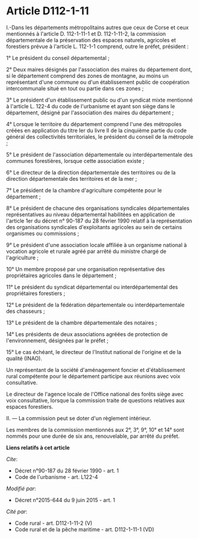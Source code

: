 # Article D112-1-11

I.-Dans les départements métropolitains autres que ceux de Corse et ceux mentionnés à l'article D. 112-1-11-1 et D.
112-1-11-2, la commission départementale de la préservation des espaces naturels, agricoles et forestiers prévue à l'article
L. 112-1-1 comprend, outre le préfet, président : 

1° Le président du conseil départemental ; 

2° Deux maires désignés par l'association des maires du département dont, si le département comprend des zones de montagne,
au moins un représentant d'une commune ou d'un établissement public de coopération intercommunale situé en tout ou partie
dans ces zones ; 

3° Le président d'un établissement public ou d'un syndicat mixte mentionné à l'article L. 122-4 du code de l'urbanisme et
ayant son siège dans le département, désigné par l'association des maires du département ; 

4° Lorsque le territoire du département comprend l'une des métropoles créées en application du titre Ier du livre II de la
cinquième partie du code général des collectivités territoriales, le président du conseil de la métropole ; 

5° Le président de l'association départementale ou interdépartementale des communes forestières, lorsque cette association
existe ; 

6° Le directeur de la direction départementale des territoires ou de la direction départementale des territoires et de la
mer ; 

7° Le président de la chambre d'agriculture compétente pour le département ; 

8° Le président de chacune des organisations syndicales départementales représentatives au niveau départemental habilitées en
application de l'article 1er du décret n° 90-187 du 28 février 1990 relatif à la représentation des organisations syndicales
d'exploitants agricoles au sein de certains organismes ou commissions ; 

9° Le président d'une association locale affiliée à un organisme national à vocation agricole et rurale agréé par arrêté du
ministre chargé de l'agriculture ; 

10° Un membre proposé par une organisation représentative des propriétaires agricoles dans le département ; 

11° Le président du syndicat départemental ou interdépartemental des propriétaires forestiers ; 

12° Le président de la fédération départementale ou interdépartementale des chasseurs ; 

13° Le président de la chambre départementale des notaires ; 

14° Les présidents de deux associations agréées de protection de l'environnement, désignées par le préfet ; 

15° Le cas échéant, le directeur de l'Institut national de l'origine et de la qualité (INAO). 

Un représentant de la société d'aménagement foncier et d'établissement rural compétente pour le département participe aux
réunions avec voix consultative. 

Le directeur de l'agence locale de l'Office national des forêts siège avec voix consultative, lorsque la commission traite de
questions relatives aux espaces forestiers.

II. ―  La commission peut se doter d'un règlement intérieur.

Les membres de la commission mentionnés aux 2°, 3°, 9°, 10° et 14° sont nommés pour une durée de six ans, renouvelable, par
arrêté du préfet.

**Liens relatifs à cet article**

_Cite_:

  - Décret n°90-187 du 28 février 1990 - art. 1
  - Code de l'urbanisme - art. L122-4

_Modifié par_:

  - Décret n°2015-644 du 9 juin 2015 - art. 1

_Cité par_:

  - Code rural - art. D112-1-11-2 (V)
  - Code rural et de la pêche maritime - art. D112-1-11-1 (VD)
